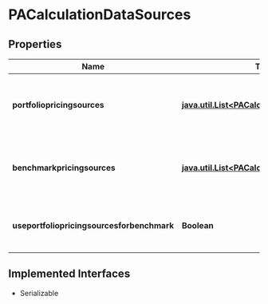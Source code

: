 

# PACalculationDataSources


## Properties

Name | Type | Description | Notes
------------ | ------------- | ------------- | -------------
**portfoliopricingsources** | [**java.util.List&lt;PACalculationPricingSource&gt;**](PACalculationPricingSource.md) | List of portfilio pricing source for the PA calculation |  [optional]
**benchmarkpricingsources** | [**java.util.List&lt;PACalculationPricingSource&gt;**](PACalculationPricingSource.md) | List of benchmark pricing source for the PA calculation |  [optional]
**useportfoliopricingsourcesforbenchmark** | **Boolean** | Use portfolio pricing sources for benchmark |  [optional]


## Implemented Interfaces

* Serializable


